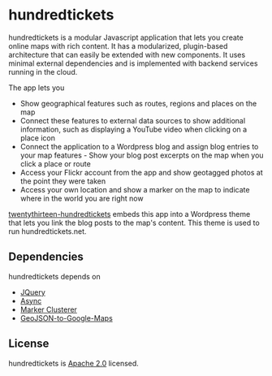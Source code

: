 # hundredtickets
hundredtickets is a modular Javascript application that lets you create online maps with rich content. It has a modularized, plugin-based architecture that can easily be extended with new components. It uses minimal external dependencies and is implemented with backend services running in the cloud.

The app lets you 
- Show geographical features such as routes, regions and places on the map
- Connect these features to external data sources to show additional information, such as displaying a YouTube video when clicking on a place icon
- Connect the application to a Wordpress blog and assign blog entries to your map features - Show your blog post excerpts on the map when you click a place or route
- Access your Flickr account from the app and show geotagged photos at the point they were taken
- Access your own location and show a marker on the map to indicate where in the world you are right now

[twentythirteen-hundredtickets](https://github.com/dschuld/twentythirteen-hundredtickets) embeds this app into a Wordpress theme that lets you link the blog posts to the map's content. This theme is used to run hundredtickets.net. 

## Dependencies
hundredtickets depends on
- [JQuery](http://jquery.com/)
- [Async](https://github.com/caolan/async)
- [Marker Clusterer](https://github.com/googlemaps/js-marker-clusterer)
- [GeoJSON-to-Google-Maps](https://github.com/maxogden/GeoJSON-to-Google-Maps)

## License
hundredtickets is [Apache 2.0](LICENSE) licensed.
